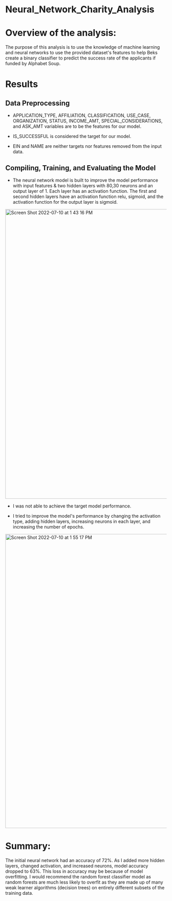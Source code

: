 # Neural_Network_Charity_Analysis

# Overview of the analysis:

The purpose of this analysis is to use the knowledge of machine learning and neural networks to use the provided dataset's features to help Beks create a binary classifier to predict the success rate of the applicants if funded by Alphabet Soup.

# Results

## Data Preprocessing

* APPLICATION_TYPE, AFFILIATION, CLASSIFICATION, USE_CASE, ORGANIZATION, STATUS, INCOME_AMT, SPECIAL_CONSIDERATIONS, and ASK_AMT variables are to be the features for our model.

* IS_SUCCESSFUL is considered the target for our model.

* EIN and NAME are neither targets nor features removed from the input data.

## Compiling, Training, and Evaluating the Model

* The neural network model is built to improve the model performance with input features & two hidden layers with  80,30 neurons and an output layer of 1. Each layer has an activation function. The first and second hidden layers have an activation function relu, sigmoid, and the activation function for the output layer is sigmoid.

<img width="903" alt="Screen Shot 2022-07-10 at 1 43 16 PM" src="https://user-images.githubusercontent.com/100738688/178156382-0c16fc8f-d106-4d76-b00c-6cbffee273d4.png">


 * I was not able to achieve the target model performance.
 
 * I tried to improve the model's performance by changing the activation type, adding hidden layers,  increasing neurons in each layer, and increasing the number of epochs.

<img width="917" alt="Screen Shot 2022-07-10 at 1 55 17 PM" src="https://user-images.githubusercontent.com/100738688/178156447-efcc436e-7379-40df-9a5d-ca02bedb75d6.png">


# Summary:

The initial neural network had an accuracy of 72%. As I added more hidden layers, changed activation, and increased neurons, model accuracy dropped to 63%. This loss in accuracy may be because of model overfitting.
I would recommend the random forest classifier model as random forests are much less likely to overfit as they are made up of many weak learner algorithms (decision trees) on entirely different subsets of the training data.



